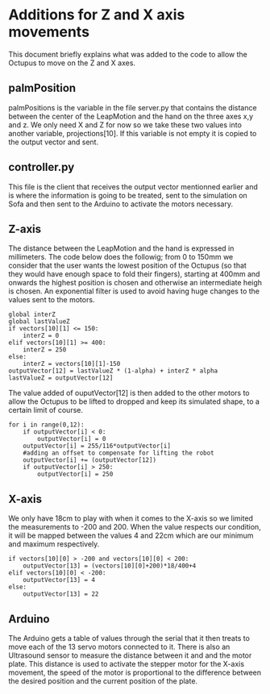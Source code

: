 # Additions for Z and X axis movements

This document briefly explains what was added to the code to allow the Octupus to move on the Z and X axes. 

## palmPosition 

palmPositions is the variable in the file server.py that contains the distance between the center of the LeapMotion and the hand on the three axes x,y and z. We only need X and Z for now so we take these two values into another variable, projections[10]. If this variable is not empty it is copied to the output vector and sent.

## controller.py

This file is the client that receives the output vector mentionned earlier and is where the information is going to be treated, sent to the simulation on Sofa and then sent to the Arduino to activate the motors necessary. 

## Z-axis

The distance between the LeapMotion and the hand is expressed in millimeters. The code below does the followig; from 0 to 150mm we consider that the user wants the lowest position of the Octupus (so that they would have enough space to fold their fingers), starting at 400mm and onwards the highest position is chosen and otherwise an intermediate heigh is chosen. An exponential filter is used to avoid having huge changes to the values sent to the motors. 

```
global interZ
global lastValueZ
if vectors[10][1] <= 150:
    interZ = 0
elif vectors[10][1] >= 400:
    interZ = 250
else:
    interZ = vectors[10][1]-150
outputVector[12] = lastValueZ * (1-alpha) + interZ * alpha
lastValueZ = outputVector[12]
```

The value added of ouputVector[12] is then added to the other motors to allow the Octupus to be lifted to dropped and keep its simulated shape, to a certain limit of course. 

```
for i in range(0,12):
    if outputVector[i] < 0:
        outputVector[i] = 0
    outputVector[i] = 255/116*outputVector[i]
    #adding an offset to compensate for lifting the robot
    outputVector[i] += (outputVector[12])
    if outputVector[i] > 250:
        outputVector[i] = 250
```
## X-axis

We only have 18cm to play with when it comes to the X-axis so we limited the measurements to -200 and 200. When the value respects our condition, it will be mapped between the values 4 and 22cm which are our minimum and maximum respectively. 

```
if vectors[10][0] > -200 and vectors[10][0] < 200:
    outputVector[13] = (vectors[10][0]+200)*18/400+4
elif vectors[10][0] < -200:
    outputVector[13] = 4
else:
    outputVector[13] = 22
```
## Arduino

The Arduino gets a table of values through the serial that it then treats to move each of the 13 servo motors connected to it. There is also an Ultrasound sensor to measure the distance between it and and the motor plate. This distance is used to activate the stepper motor for the X-axis movement, the speed of the motor is proportional to the difference between the desired position and the current position of the plate.

